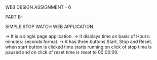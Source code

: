 
WEB DESIGN ASSIGNMENT - 6 


 PART B- 

SIMPLE STOP WATCH  WEB APPLICATION

-> It is a single page application.
-> it displays time on basis of Hours: minutes: seconds format.
-> it has three buttons Start, Stop and Reset. when start button is clicked time starts running on click of stop time is paused and on click of reset time is reset to 00:00:00.
